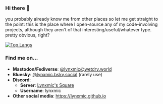 ### Hi there 👋

you probably already know me from other places so let me get straight to the point: this is the place where I open-source any of my code-involving projects, although they aren't of that interesting/useful/whatever type. pretty obvious, right?

[![Top Langs](https://github-readme-stats.vercel.app/api/top-langs/?username=Lynxmic&layout=donut)](https://github.com/anuraghazra/github-readme-stats)

### Find me on...

* **Mastodon/Fediverse**: [@lynxmic@wetdry.world](https://wetdry.world/@lynxmic)
* **Bluesky**: [@lynxmic.bsky.social](https://bsky.app/profile/lynxmic.bsky.social) (rarely use)
* **Discord**:
   * **Server**: [Lynxmic's Square](https://discord.gg/wDxDKJU2sj)
   * **Username**: lynxmic
* **Other social media**: https://lynxmic.github.io
